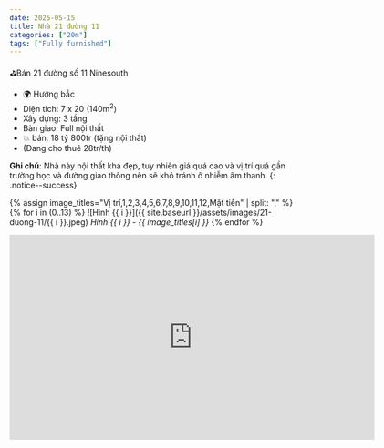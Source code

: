 ```yaml
---
date: 2025-05-15
title: Nhà 21 đường 11 
categories: ["20m"]
tags: ["Fully furnished"]
---
```


⛳️Bán 21 đường số 11 Ninesouth
- 🌍 Hướng bắc
- Diện tích: 7 x 20 (140m<sup>2</sup>)
- Xây dựng: 3 tầng
- Bàn giao: Full nội thất
- 💥 bán: 18 tỷ 800tr (tặng nội thất)
- (Đang cho thuê 28tr/th)

**Ghi chú**: Nhà này nội thất khá đẹp, tuy nhiên giá quá cao và vị trí quá gần trường học và đường giao thông nên sẽ khó tránh ô nhiễm âm thanh.
{: .notice--success}

{% assign image_titles="Vị trí,1,2,3,4,5,6,7,8,9,10,11,12,Mặt tiền" | split: "," %}
{% for i in (0..13) %}
![Hinh {{ i }}]({{ site.baseurl }}/assets/images/21-duong-11/{{ i }}.jpeg)
_Hinh {{ i }} - {{ image_titles[i] }}_
{% endfor %}

<iframe width="640" height="360" src="https://www.youtube-nocookie.com/embed/b--USxMJyOI?controls=0" frameborder="0" allowfullscreen></iframe>
